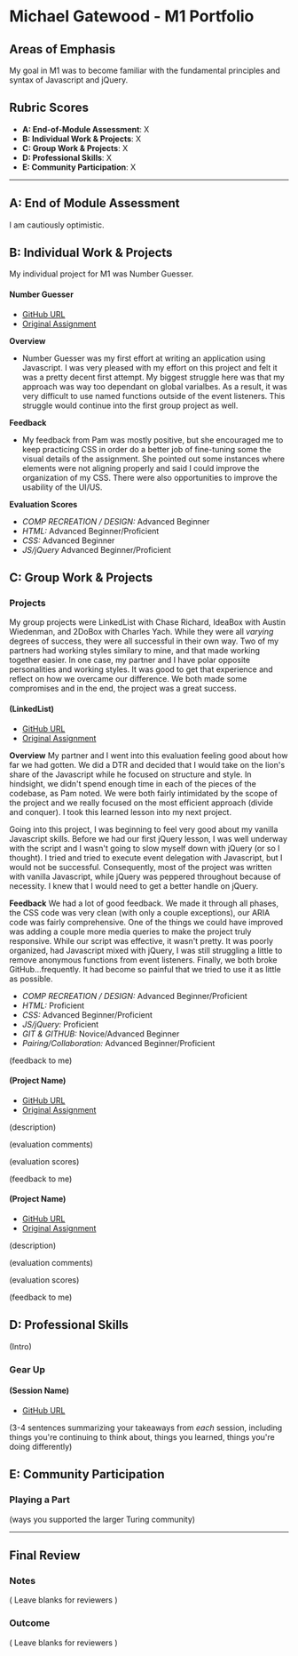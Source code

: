 # Michael Gatewood - M1 Portfolio

## Areas of Emphasis

My goal in M1 was to become familiar with the fundamental principles and syntax of Javascript and jQuery.

## Rubric Scores

* **A: End-of-Module Assessment**: X
* **B: Individual Work & Projects**: X
* **C: Group Work & Projects**: X
* **D: Professional Skills**: X
* **E: Community Participation**: X

-----------------------

## A: End of Module Assessment

I am cautiously optimistic.


## B: Individual Work & Projects

My individual project for M1 was Number Guesser.

#### Number Guesser

* [GitHub URL](https://github.com/mngatewood/number-guesser)
* [Original Assignment](http://frontend.turing.io/projects/number-guesser.html)

**Overview**
* Number Guesser was my first effort at writing an application using Javascript.  I was very pleased with my effort on this project and felt it was a pretty decent first attempt.  My biggest struggle here was that my approach was way too dependant on global varialbes.  As a result, it was very difficult to use named functions outside of the event listeners.  This struggle would continue into the first group project as well.

**Feedback**
* My feedback from Pam was mostly positive, but she encouraged me to keep practicing CSS in order do a better job of fine-tuning some the visual details of the assignment.  She pointed out some instances where elements were not aligning properly and said I could improve the organization of my CSS.  There were also opportunities to improve the usability of the UI/US.

**Evaluation Scores**
* *COMP RECREATION / DESIGN:* Advanced Beginner
* *HTML:* Advanced Beginner/Proficient
* *CSS:* Advanced Beginner
* *JS/jQuery* Advanced Beginner/Proficient

## C: Group Work & Projects

### Projects

My group projects were LinkedList with Chase Richard, IdeaBox with Austin Wiedenman, and 2DoBox with Charles Yach.  While they were all *varying* degrees of success, they were all successful in their own way.  Two of my partners had working styles similary to mine, and that made working together easier.  In one case, my partner and I have polar opposite personalities and working styles.  It was good to get that experience and reflect on how we overcame our difference.  We both made some compromises and in the end, the project was a great success.

#### (LinkedList)

* [GitHub URL](https://github.com/mngatewood/Linked-List)
* [Original Assignment](http://frontend.turing.io/projects/linked-list.html)

**Overview**
My partner and I went into this evaluation feeling good about how far we had gotten.  We did a DTR and decided that I would take on the lion's share of the Javascript while he focused on structure and style.  In hindsight, we didn't spend enough time in each of the pieces of the codebase, as Pam noted.  We were both fairly intimidated by the scope of the project and we really focused on the most efficient approach (divide and conquer).  I took this learned lesson into my next project. 

Going into this project, I was beginning to feel very good about my vanilla Javascript skills.  Before we had our first jQuery lesson, I was well underway with the script and I wasn't going to slow myself down with jQuery (or so I thought).  I tried and tried to execute event delegation with Javascript, but I would not be successful.  Consequently, most of the project was written with vanilla Javascript, while jQuery was peppered throughout because of necessity.  I knew that I would need to get a better handle on jQuery.

**Feedback**
We had a lot of good feedback.  We made it through all phases, the CSS code was very clean (with only a couple exceptions), our ARIA code was fairly comprehensive.  One of the things we could have improved was adding a couple more media queries to make the project truly responsive.  While our script was effective, it wasn't pretty.  It was poorly organized, had Javascript mixed with jQuery, I was still struggling a little to remove anonymous functions from event listeners.  Finally, we both broke GitHub...frequently.  It had become so painful that we tried to use it as little as possible.   

* *COMP RECREATION / DESIGN:* Advanced Beginner/Proficient
* *HTML:* Proficient
* *CSS:* Advanced Beginner/Proficient
* *JS/jQuery:* Proficient
* *GIT & GITHUB:* Novice/Advanced Beginner
* *Pairing/Collaboration:* Advanced Beginner/Proficient

(feedback to me)

#### (Project Name)

* [GitHub URL]()
* [Original Assignment]()

(description)

(evaluation comments)

(evaluation scores)

(feedback to me)

#### (Project Name)

* [GitHub URL]()
* [Original Assignment]()

(description)

(evaluation comments)

(evaluation scores)

(feedback to me)


## D: Professional Skills
(Intro)

### Gear Up
#### (Session Name)

* [GitHub URL]()

(3-4 sentences summarizing your takeaways from _each_ session, including things you're continuing to think about, things you learned, things you're doing differently)

## E: Community Participation

### Playing a Part

(ways you supported the larger Turing community)

------------------

## Final Review

### Notes

( Leave blanks for reviewers )

### Outcome

( Leave blanks for reviewers )
